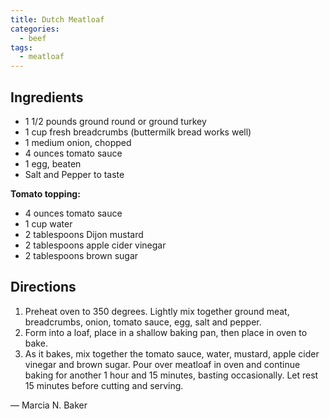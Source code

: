 ```yaml
---
title: Dutch Meatloaf
categories:
  - beef
tags:
  - meatloaf
---
```


## Ingredients

- 1 1/2 pounds ground round or ground turkey
- 1 cup fresh breadcrumbs (buttermilk bread works well)
- 1 medium onion, chopped
- 4 ounces tomato sauce
- 1 egg, beaten
- Salt and Pepper to taste

**Tomato topping:**

- 4 ounces tomato sauce
- 1 cup water
- 2 tablespoons Dijon mustard
- 2 tablespoons apple cider vinegar
- 2 tablespoons brown sugar

## Directions

1. Preheat oven to 350 degrees. Lightly mix together ground
meat, breadcrumbs, onion, tomato sauce, egg, salt and pepper.
2. Form into a loaf, place in a shallow baking pan, then place
in oven to bake.
3. As it bakes, mix together the tomato sauce, water,
mustard, apple cider vinegar and brown sugar. Pour over
meatloaf in oven and continue baking for another 1 hour and
15 minutes, basting occasionally. Let rest 15 minutes before
cutting and serving.

— Marcia N. Baker

